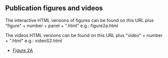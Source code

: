## Publication figures and videos

The interactive HTML versions of figures can be found on this URL plus "figure" + number + panel + ".html" e.g.:
figure2a.html

The videos HTML versions can be found on this URL plus "video" + number + ".html" e.g.:
videoS2.html

* [Figure 2A](figure2a.html)
